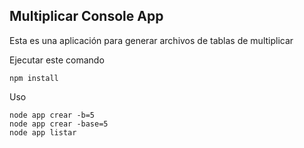 

## Multiplicar Console App

Esta es una aplicación para generar archivos de tablas de multiplicar

Ejecutar este comando

```
npm install
```

Uso
```
node app crear -b=5
node app crear -base=5
node app listar
```
